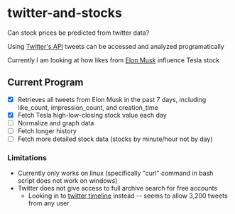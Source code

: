 # twitter-and-stocks
Can stock prices be predicted from twitter data?

Using [Twitter's API](https://developer.twitter.com/en/docs/twitter-api) tweets can be accessed and analyzed programatically

Currently I am looking at how likes from [Elon Musk](https://twitter.com/elonmusk/with_replies) influence Tesla stock

## Current Program
- [x] Retrieves all tweets from Elon Musk in the past 7 days, including like_count, impression_count, and creation_time
- [x] Fetch Tesla high-low-closing stock value each day
- [ ] Normalize and graph data
- [ ] Fetch longer history
- [ ] Fetch more detailed stock data (stocks by minute/hour not by day)

### Limitations
- Currently only works on linux (specifically "curl" command in bash script does not work on windows)
- Twitter does not give access to full archive search for free accounts 
  - Looking in to [twitter timeline](https://developer.twitter.com/en/docs/twitter-api/tweets/timelines/introduction) instead -- seems to allow 3,200 tweets from any user
